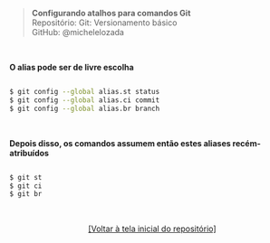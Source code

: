 > **Configurando atalhos para comandos Git**  
> Repositório: Git: Versionamento básico  
> GitHub: @michelelozada
&nbsp;
     
&nbsp;

**O alias pode ser de livre escolha**  
```sh

$ git config --global alias.st status
$ git config --global alias.ci commit
$ git config --global alias.br branch
```

&nbsp;

**Depois disso, os comandos assumem então estes aliases recém-atribuídos**  
```sh

$ git st
$ git ci
$ git br
```

&nbsp; 

<div align="center">
<a href="https://github.com/michelelozada/Git-Versionamento-Basico">[Voltar à tela inicial do repositório]</a>
</div>